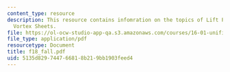 ```yaml
---
content_type: resource
description: This resource contains infomration on the topics of Lift Prediction and
  Vortex Sheets.
file: https://ol-ocw-studio-app-qa.s3.amazonaws.com/courses/16-01-unified-engineering-i-ii-iii-iv-fall-2005-spring-2006/5135d829744766818b219bb1903feed4_f18_fall.pdf
file_type: application/pdf
resourcetype: Document
title: f18_fall.pdf
uid: 5135d829-7447-6681-8b21-9bb1903feed4
---
```

